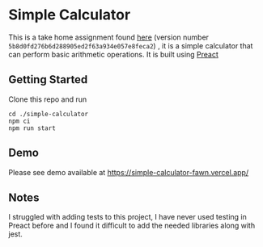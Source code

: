 # Simple Calculator

This is a take home assignment found [here](https://equalexperts.github.io/ee-tech-interviews-uk/calculator-problem.html) (version number `5b8d0fd276b6d288905ed2f63a934e057e8feca2`) , it is a simple calculator that can perform basic arithmetic operations. It is built using [Preact](https://preactjs.com/)

## Getting Started

Clone this repo and run

```
cd ./simple-calculator
npm ci
npm run start
```


## Demo

Please see demo available at https://simple-calculator-fawn.vercel.app/


## Notes

I struggled with adding tests to this project, I have never used testing in Preact before and I found it difficult to add the needed libraries along with jest.